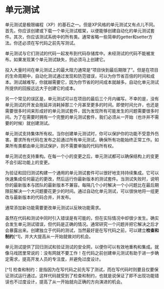 <!-- # Unit Tests

Unit tests are one of the corner stones of Extreme Programming (XP). But unit tests XP style is a little different. First you should create or download a unit test framework to be able to create automated unit tests suites. Second you should test all classes in the system. Trivial getter and setter methods are usually omitted. You will also create your tests first, before the code.

Unit tests are released into the code repository along with the code they test. Code without tests may not be released. If a unit test is discovered to be missing it must be created at that time.

The biggest resistance to dedicating this amount of time to unit tests is a fast approaching deadline. But during the life of a project an automated test can save you a hundred times the cost to create it by finding and guarding against bugs. The harder the test is to write the more you need it because the greater your savings will be. Automated unit tests offer a pay back far greater than the cost of creation.

Another common misconception is that unit tests can be written in the last three months of  the project. Unfortunately, without the unit tests development drags on and eats up those last three months and then some. Even if the time is available good unit test suites take time to evolve. Discovering all the problems that can occur takes time. In order to have a complete unit test suite when you need it you must begin creating the tests today when you don't.

Unit tests enable collective ownership. When you create unit tests you guard your functionality from being accidentally harmed. Requiring all code to pass all unit tests before it can be released ensures all functionality always works. Individual code ownership is not required if all classes are guarded by unit tests.

Unit tests enable refactoring as well. After each small change the unit tests can verify that a change in structure did not introduce a change in functionality.

Building a single universal unit test suite for validation and regression testing enables frequent integration. It is possible to integrate any recent changes quickly then run your own latest version of the test suite. When a test fails your latest versions are incompatible with the team's latest versions. Fixing small problems every few hours takes less time than fixing huge problems just before the deadline. With automated unit tests it is possible to merge a set of changes with the latest released version and release in a short time.

Often adding new functionality will require changing the unit tests to reflect the functionality. 

While it is possible to introduce a bug in both the code and test it rarely happens in actual practice. It does occasionally happen that the test is wrong, but the code is right. This is revealed when the problem is investigated and is fixed. Creating tests independent of code, hopefully before code, sets up checks and balances and greatly improves the chances of getting it right the first time.

Unit Tests provide a safety net of regression tests and validation tests so that you can refactor and integrate effectively. As they say at the circus; never work without a net! Creating the unit test before the code helps even further by solidifying the requirements, improving developer focus, and avoid creeping elegance.

-->

# 单元测试

单元测试是极限编程（XP）的基石之一。但是XP风格的单元测试又有点儿不同。首先，你应该创建或下载一个单元测试框架，以便能够创建自动化的单元测试套件。其次，你应该测试系统中的所有类。通常省略一些简单的getter和setter方法。你还必须在写代码之前先写测试。

单元测试与它们测试的代码一起发布到代码存储库中。未经测试的代码不能被发布。如果发现某个单元测试缺失，则必须马上创建它。

投入大量时间在单元测试上的最大阻力通常是“项目快到最后期限了”。但是在项目的生命周期中，自动化测试通过发现和防范错误，可以为你节省百倍的时间和成本。测试越难写，你就越需要它，因为你节省的时间成本就越多。自动化单元测试所提供的回报远远大于创建它的成本。

另一个常见的误区是，单元测试可以在项目的最后三个月内编写。不幸的是，没有单元测试的开发会拖延并消耗掉那三个月甚至更多的时间。即使时间允许，也还是需要很多时间来形成好的单元测试套件，因为发现所有可能发生的问题需要很多时间。为了在需要时拥有一个完整的单元测试套件，我们必须从一开始（也许并不需要的时候）就创建测试。

单元测试支持集体所有权。当你创建单元测试时，你可以保护你的功能不受意外伤害。要求所有代码在发布之前通过所有单元测试，确保所有功能始终正常工作。如果所有类都由单元测试保护，则不需要单独的代码所有权。

单元测试也支持重构。在每一个小的变更之后，单元测试都可以确保结构上的变更不会引起功能上的变更。

为验证和回归测试构建一个通用的单元测试套件可以很好地支持持续集成。它可以快速集成任何最近的更改，然后运行你最新版本的测试套件。当测试失败时，说明你的最新版本与团队的最新版本不兼容。每隔几个小时解决一个小问题比在最后期限前解决一个大问题要花更少的时间。通过自动化单元测试，可以很快地将一组更改与最新版本的代码合并，并发布。

通常添加新功能需要更改单元测试以反映功能需求。

虽然在代码和测试中同时引入错误是有可能的，但在实际情况中却很少发生。确实会发生单元测试错误，但代码是正确的情况。通常研究一个问题并把它解决之后才会暴露出来。创建独立于代码的测试，当然最好是在写代码之前，可以建立**检查和制约**[^1]，并大大提高从一开始就做对的机会。

单元测试提供了回归测试和验证测试的安全网，以便你可以有效地重构和集成。就像马戏团里常说的：没有网就不要工作！在代码之前创建单元测试有助于进一步确定需求，提高开发人员的专注度，并避免过度设计。

[^1] 检查和制约：是指因为在写代码之前先写了测试，而在写代码时则要且仅要保证测试运行通过。这样代码就受到了检查和制约，也就是说保证了即不出现功能错误也不过度设计，提高了从一开始就向正确的方向演进的机会。